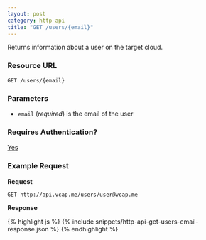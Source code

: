 ```yaml
---
layout: post
category: http-api
title: "GET /users/{email}"
---
```


Returns information about a user on the target cloud.

### Resource URL

`GET /users/{email}`

### Parameters

* `email` (*required*) is the email of the user

### Requires Authentication?

[Yes](/http-api/authentication)

### Example Request

**Request**

`GET http://api.vcap.me/users/user@vcap.me`

**Response**

<div class="js example">
{% highlight js %}
{% include snippets/http-api-get-users-email-response.json %}
{% endhighlight %}
</div>
